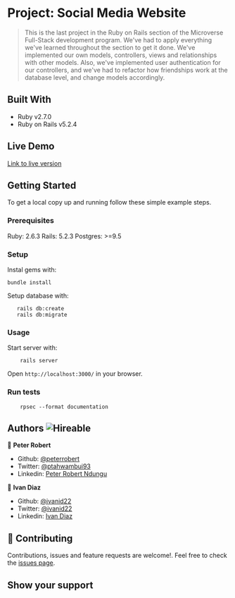 # Project: Social Media Website

> This is the last project in the Ruby on Rails section of the Microverse Full-Stack development program. 
We've had to apply everything we've learned throughout the section to get it done. We've implemented our own models, controllers, views and relationships with other models. Also, we've implemented user authentication for our controllers, and we've had to refactor how friendships work at the database level, and change models accordingly.

## Built With

- Ruby v2.7.0
- Ruby on Rails v5.2.4

## Live Demo

[Link to live version](https://boiling-escarpment-07008.herokuapp.com)


## Getting Started

To get a local copy up and running follow these simple example steps.

### Prerequisites

Ruby: 2.6.3
Rails: 5.2.3
Postgres: >=9.5

### Setup

Instal gems with:

```
bundle install
```

Setup database with:

```
   rails db:create
   rails db:migrate
```



### Usage

Start server with:

```
    rails server
```

Open `http://localhost:3000/` in your browser.

### Run tests

```
    rpsec --format documentation
```


## Authors  ![Hireable](https://img.shields.io/badge/HIREABLE-YES-yellowgreen&?style=for-the-badge)

👤 **Peter Robert**

- Github: [@peterrobert](https://github.com/peterrobert)
- Twitter: [@ptahwambui93](https://twitter.com/Ptahwambui93)
- Linkedin: [Peter Robert Ndungu](https://www.linkedin.com/in/peter-rob-ndungu/)

👤 **Ivan Diaz**

- Github: [@ivanid22](https://github.com/ivanid22)
- Twitter: [@ivanid22](https://twitter.com/ivanid22)
- Linkedin: [Ivan Diaz](www.linkedin.com/in/ivanid22)

## 🤝 Contributing

Contributions, issues and feature requests are welcome!. Feel free to check the [issues page](issues/).

## Show your support
